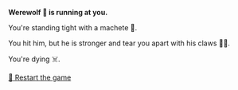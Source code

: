 **Werewolf 🐺 is running at you.**

You're standing tight with a machete 🔪.

You hit him, but he is stronger and tear you apart with his claws 🤜💢.

You're dying ☠️.

[🔄 Restart the game](../../begin-journey.md) 